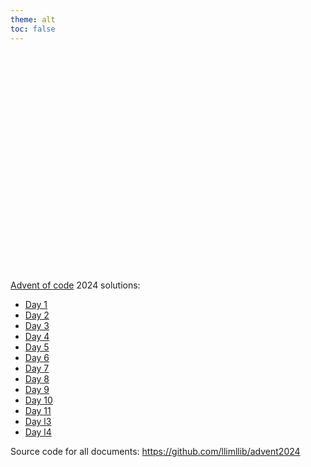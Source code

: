 ```yaml
---
theme: alt
toc: false
---
```


<style>

.hero {
  display: flex;
  flex-direction: column;
  align-items: center;
  font-family: var(--sans-serif);
  margin: 4rem 0 8rem;
  text-wrap: balance;
  text-align: center;
}

.hero h1 {
  margin: .2rem 0;
  max-width: none;
  font-size: 7vw;
  font-weight: 900;
  line-height: 1;
  background: linear-gradient(30deg, var(--theme-foreground-focus), currentColor);
  -webkit-background-clip: text;
  -webkit-text-fill-color: transparent;
  background-clip: text;
}

.hero h2 {
  margin: 0;
  max-width: 34em;
  font-size: 20px;
  font-style: initial;
  font-weight: 500;
  line-height: 1.5;
  color: var(--theme-foreground-muted);
}

@media (min-width: 640px) {
  .hero h1 {
    font-size: 90px;
  }
}

</style>

<div class="hero">
  <h1>Advent of code 2024</h1>
</div>

<a href="https://adventofcode.com/">Advent of code</a> 2024 solutions:</h2>

- [Day 1](/01)
- [Day 2](/02)
- [Day 3](/03)
- [Day 4](/04)
- [Day 5](/05)
- [Day 6](/06)
- [Day 7](/07)
- [Day 8](/08)
- [Day 9](/09)
- [Day 10](/10)
- [Day 11](/11)
- [Day l3](/13)
- [Day l4](/14)

Source code for all documents: https://github.com/llimllib/advent2024

